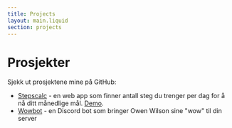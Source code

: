 ```yaml
---
title: Projects
layout: main.liquid
section: projects
---
```

# Prosjekter

Sjekk ut prosjektene mine på GitHub:

- [Stepscalc](https://github.com/PenguinOfThunder/stepscalc) - en web app som finner antall steg du trenger per dag for å nå ditt månedlige mål. [Demo](https://penguinofthunder.github.io/stepscalc/?lng=nb).
- [Wowbot](https://github.com/PenguinOfThunder/wowbot) - en Discord bot som bringer Owen Wilson sine "wow" til din server
